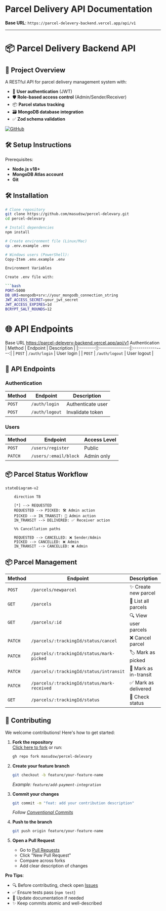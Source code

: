 # Parcel Delivery API Documentation

**Base URL**: `https://parcel-delevery-backend.vercel.app/api/v1`

---


# 📦 Parcel Delivery Backend API

## 🚀 Project Overview
A RESTful API for parcel delivery management system with:

- 🔐 **User authentication** (JWT)
- 🛡️ **Role-based access control** (Admin/Sender/Receiver)
- 📦 **Parcel status tracking**
- 🗃️ **MongoDB database integration**
- ✅ **Zod schema validation**

[![GitHub](https://img.shields.io/badge/GitHub-Repository-blue)](https://github.com/masudsw/percel-delevary)

## 🛠️ Setup Instructions

Prerequisites:

- **Node.js v18+**
- **MongoDB Atlas account**
- **Git**

## 🛠️ Installation

```bash
# Clone repository
git clone https://github.com/masudsw/percel-delevary.git
cd percel-delevary

# Install dependencies
npm install

# Create environment file (Linux/Mac)
cp .env.example .env

# Windows users (PowerShell):
Copy-Item .env.example .env

Environment Variables

Create .env file with:

```bash
PORT=5000
DB_URI=mongodb+srv://your_mongodb_connection_string
JWT_ACCESS_SECRET=your_jwt_secret
JWT_ACCESS_EXPIRES=1d
BCRYPT_SALT_ROUNDS=12
```
# 🌐 API Endpoints
Base URL
https://parcel-delevery-backend.vercel.app/api/v1
Authentication
| Method   | Endpoint        | Description      |
|:--------:|:---------------:|:----------------:|
| `POST`   | `/auth/login`   | User login       |
| `POST`   | `/auth/logout`  | User logout      |

## 🔌 API Endpoints

### Authentication
| Method   | Endpoint        | Description      |
|----------|----------------|------------------|
| `POST`   | `/auth/login`  | Authenticate user |
| `POST`   | `/auth/logout` | Invalidate token  |

### Users
| Method   | Endpoint              | Access Level |
|----------|-----------------------|--------------|
| `POST`   | `/users/register`     | Public       |
| `PATCH`  | `/users/:email/block` | Admin only   |

## 📦 Parcel Status Workflow

```mermaid
stateDiagram-v2

    direction TB
   
    [*] --> REQUESTED
    REQUESTED --> PICKED: 🛠️ Admin action
    PICKED --> IN_TRANSIT: 🚚 Admin action
    IN_TRANSIT --> DELIVERED: ✅ Receiver action
    
    %% Cancellation paths
  
    REQUESTED --> CANCELLED: ❌ Sender/Admin
    PICKED --> CANCELLED: ❌ Admin
    IN_TRANSIT --> CANCELLED: ❌ Admin
```


## 📦 Parcel Management

| Method   | Endpoint                                      | Description                  | 👤 Auth Level       |
|----------|-----------------------------------------------|------------------------------|---------------------|
| `POST`   | `/parcels/newparcel`                          | ✨ Create new parcel         | Sender              |
| `GET`    | `/parcels`                                    | 📜 List all parcels          | Admin               |
| `GET`    | `/parcels/:id`                                | 🔍 View user parcels         | Sender              |
| `PATCH`  | `/parcels/:trackingId/status/cancel`          | ❌ Cancel parcel             | Sender/Admin        |
| `PATCH`  | `/parcels/:trackingId/status/mark-picked`     | 🏷️ Mark as picked           | Admin               |
| `PATCH`  | `/parcels/:trackingId/status/intransit`       | 🚚 Mark as in-transit        | Admin               |
| `PATCH`  | `/parcels/:trackingId/status/mark-received`   | ✅ Mark as delivered         | Receiver            |
| `GET`    | `/parcels/:trackingId/status`                 | 🔎 Check status              | Public              |

## 🤝 Contributing

We welcome contributions! Here's how to get started:

1. **Fork the repository**  
   [Click here to fork](https://github.com/masudsw/percel-delevary/fork) or run:
   ```bash
   gh repo fork masudsw/percel-delevary
   ```

2. **Create your feature branch**  
   ```bash
   git checkout -b feature/your-feature-name
   ```
   *Example: `feature/add-payment-integration`*

3. **Commit your changes**  
   ```bash
   git commit -m "feat: add your contribution description"
   ```
   *Follow [Conventional Commits](https://www.conventionalcommits.org/)*

4. **Push to the branch**  
   ```bash
   git push origin feature/your-feature-name
   ```

5. **Open a Pull Request**  
   - Go to [Pull Requests](https://github.com/masudsw/percel-delevary/pulls)
   - Click "New Pull Request"
   - Compare across forks
   - Add clear description of changes

**Pro Tips**:
- 🔍 Before contributing, check open [Issues](https://github.com/masudsw/percel-delevary/issues)
- ✅ Ensure tests pass (`npm test`)
- 📝 Update documentation if needed
- ✨ Keep commits atomic and well-described
